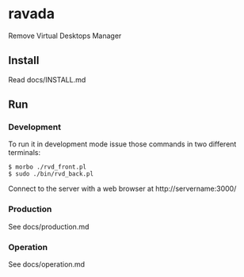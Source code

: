 # ravada
Remove Virtual Desktops Manager

## Install

Read docs/INSTALL.md

## Run

### Development
To run it in development mode issue those commands in two different terminals:

    $ morbo ./rvd_front.pl
    $ sudo ./bin/rvd_back.pl

Connect to the server with a web browser at http://servername:3000/

### Production

See docs/production.md

### Operation

See docs/operation.md
